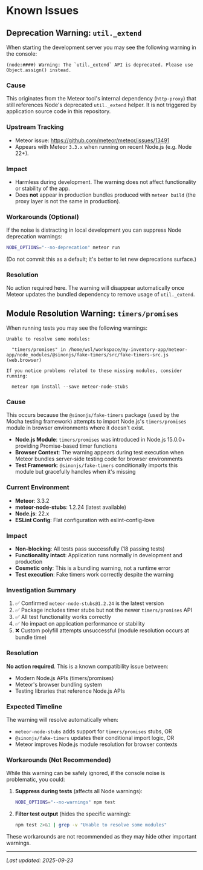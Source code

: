 # Known Issues

## Deprecation Warning: `util._extend`

When starting the development server you may see the following warning in the console:

```
(node:####) Warning: The `util._extend` API is deprecated. Please use Object.assign() instead.
```

### Cause
This originates from the Meteor tool's internal dependency (`http-proxy`) that still references Node's deprecated `util._extend` helper. It is not triggered by application source code in this repository.

### Upstream Tracking
- Meteor issue: https://github.com/meteor/meteor/issues/13491
- Appears with Meteor `3.3.x` when running on recent Node.js (e.g. Node 22+).

### Impact
- Harmless during development. The warning does not affect functionality or stability of the app.
- Does **not** appear in production bundles produced with `meteor build` (the proxy layer is not the same in production).

### Workarounds (Optional)
If the noise is distracting in local development you can suppress Node deprecation warnings:

```bash
NODE_OPTIONS="--no-deprecation" meteor run
```

(Do not commit this as a default; it's better to let new deprecations surface.)

### Resolution
No action required here. The warning will disappear automatically once Meteor updates the bundled dependency to remove usage of `util._extend`.

## Module Resolution Warning: `timers/promises`

When running tests you may see the following warnings:

```
Unable to resolve some modules:

  "timers/promises" in /home/wsl/workspace/my-inventory-app/meteor-app/node_modules/@sinonjs/fake-timers/src/fake-timers-src.js (web.browser)

If you notice problems related to these missing modules, consider running:

  meteor npm install --save meteor-node-stubs
```

### Cause
This occurs because the `@sinonjs/fake-timers` package (used by the Mocha testing framework) attempts to import Node.js's `timers/promises` module in browser environments where it doesn't exist.

- **Node.js Module**: `timers/promises` was introduced in Node.js 15.0.0+ providing Promise-based timer functions
- **Browser Context**: The warning appears during test execution when Meteor bundles server-side testing code for browser environments
- **Test Framework**: `@sinonjs/fake-timers` conditionally imports this module but gracefully handles when it's missing

### Current Environment
- **Meteor**: 3.3.2
- **meteor-node-stubs**: 1.2.24 (latest available)
- **Node.js**: 22.x
- **ESLint Config**: Flat configuration with eslint-config-love

### Impact
- **Non-blocking**: All tests pass successfully (18 passing tests)
- **Functionality intact**: Application runs normally in development and production
- **Cosmetic only**: This is a bundling warning, not a runtime error
- **Test execution**: Fake timers work correctly despite the warning

### Investigation Summary
1. ✅ Confirmed `meteor-node-stubs@1.2.24` is the latest version
2. ✅ Package includes timer stubs but not the newer `timers/promises` API
3. ✅ All test functionality works correctly
4. ✅ No impact on application performance or stability
5. ❌ Custom polyfill attempts unsuccessful (module resolution occurs at bundle time)

### Resolution
**No action required**. This is a known compatibility issue between:
- Modern Node.js APIs (timers/promises)
- Meteor's browser bundling system
- Testing libraries that reference Node.js APIs

### Expected Timeline
The warning will resolve automatically when:
- `meteor-node-stubs` adds support for `timers/promises` stubs, OR
- `@sinonjs/fake-timers` updates their conditional import logic, OR
- Meteor improves Node.js module resolution for browser contexts

### Workarounds (Not Recommended)
While this warning can be safely ignored, if the console noise is problematic, you could:

1. **Suppress during tests** (affects all Node warnings):
   ```bash
   NODE_OPTIONS="--no-warnings" npm test
   ```

2. **Filter test output** (hides the specific warning):
   ```bash
   npm test 2>&1 | grep -v "Unable to resolve some modules"
   ```

These workarounds are not recommended as they may hide other important warnings.

---
_Last updated: 2025-09-23_
